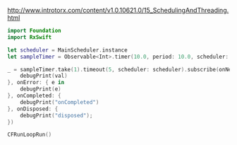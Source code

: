 
http://www.introtorx.com/content/v1.0.10621.0/15_SchedulingAndThreading.html

```swift
import Foundation
import RxSwift

let scheduler = MainScheduler.instance
let sampleTimer = Observable<Int>.timer(10.0, period: 10.0, scheduler: scheduler)

_ = sampleTimer.take(1).timeout(5, scheduler: scheduler).subscribe(onNext: { val in
    debugPrint(val)
}, onError: { e in
    debugPrint(e)
}, onCompleted: {
    debugPrint("onCompleted")
}, onDisposed: {
    debugPrint("disposed");
})

CFRunLoopRun()

```
